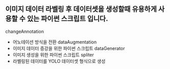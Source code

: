 이미지 데이터 라벨링 후 데이터셋을 생성할때 유용하게 사용할 수 있는 파이썬 스크립트 입니다.
-------------------------------------------------------------------------------------------------
changeAnnotation
- 어노테이션 방식을 전환
dataAugmentation
- 이미지 데이터 증강을 위한 파이썬 스크립트
dataGenerator
- 이미지 생성을 위한 파이썬 스크립트
spliter
- 라벨링된 데이터를 YOLO 데이터셋 형식으로 생성
